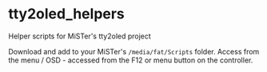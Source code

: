 # tty2oled_helpers
Helper scripts for MiSTer's tty2oled project

Download and add to your MiSTer's `/media/fat/Scripts` folder. Access from the menu / OSD - accessed from the F12 or menu button on the controller.
